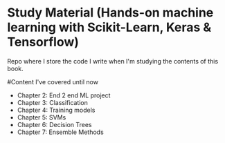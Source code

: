 # Study Material (Hands-on machine learning with Scikit-Learn, Keras & Tensorflow)
Repo where I store the code I write when I'm studying the contents of this book.

#Content I've covered until now
- Chapter 2: End 2 end ML project
- Chapter 3: Classification
- Chapter 4: Training models
- Chapter 5: SVMs
- Chapter 6: Decision Trees
- Chapter 7: Ensemble Methods

  
